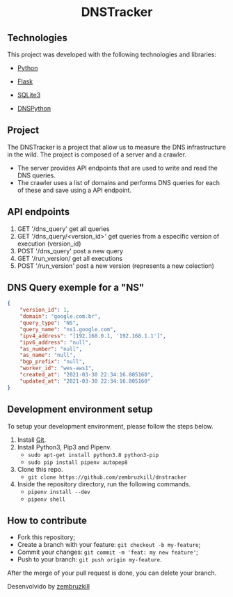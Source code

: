 <h1 align="center">DNSTracker</h1>

## Technologies

This project was developed with the following technologies and libraries:

- [Python](https://www.python.org/)
- [Flask](https://reactjs.org)
- [SQLite3](https://www.sqlite.org/index.html)


- [DNSPython](https://www.dnspython.org/)


## Project

The DNSTracker is a project that allow us to measure the DNS infrastructure in the wild. The project is composed of a server and a crawler. 

* The server provides API endpoints that are used to write and read the DNS queries.
* The crawler uses a list of domains and performs DNS queries for each of these and save using a API endpoint.

## API endpoints

1. GET '/dns_query' get all queries
2. GET '/dns_query/<version_id>' get queries from a especific version of execution (version_id)
3. POST '/dns_query' post a new query
4. GET '/run_version/ get all executions
2. POST '/run_version' post a new version (represents a new colection)

## DNS Query exemple for a "NS"
```JSON
{
	"version_id": 1,
	"domain": "google.com.br",
	"query_type": "NS", 
	"query_name": "ns1.google.com", 
	"ipv4_address": "[192.168.0.1, '192.168.1.1']", 
	"ipv6_address": "null", 
	"as_number": "null",
	"as_name": "null", 
	"bgp_prefix": "null", 
	"worker_id": "wes-aws1", 
	"created_at": "2021-03-30 22:34:16.805160", 
	"updated_at": "2021-03-30 22:34:16.805160"
}
```

## Development environment setup
To setup your development environment, please follow the steps below.

1. Install [Git](https://git-scm.com/).
2. Install Python3, Pip3 and Pipenv.
    * `sudo apt-get install python3.8 python3-pip`
    * `sudo pip install pipenv autopep8`
3. Clone this repo.
    * `git clone https://github.com/zembruzkill/dnstracker`
4. Inside the repository directory, run the following commands.
    * `pipenv install --dev`
    * `pipenv shell`



## How to contribute

- Fork this repository;
- Create a branch with your feature: `git checkout -b my-feature`;
- Commit your changes: `git commit -m 'feat: my new feature'`;
- Push to your branch: `git push origin my-feature`.

After the merge of your pull request is done, you can delete your branch.


Desenvolvido by [zembruzkill](https://zembruzkill.github.io/)
